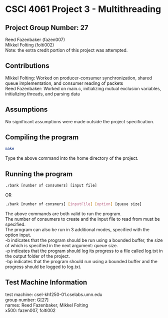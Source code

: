 # CSCI 4061 Project 3 - Multithreading

## Project Group Number: 27  

Reed Fazenbaker (fazen007)  
Mikkel Folting (folti002)  
Note: the extra credit portion of this project was attempted.

## Contributions

Mikkel Folting: Worked on producer-consumer synchronization, shared queue implementation, and consumer reading of packets  
Reed Fazenbaker: Worked on main.c, initializing mutual exclusion variables, initializing threads, and parsing data

## Assumptions

No significant assumptions were made outside the project specification.  

## Compiling the program

```bash
make
```

Type the above command into the home directory of the project.

## Running the program

```bash
./bank [number of consumers] [input file]
```

OR  

```bash
./bank [number of consmers] [inputFile] [option] [queue size]
```

The above commands are both valid to run the program.  
The number of consumers to create and the input file to read from must be specified.  
The program can also be run in 3 additional modes, specified with the option input.  
-b indicates that the program should be run using a bounded buffer, the size of which is specified in the next argument: queue size.  
-p indicates that the program should log its progress to a file called log.txt in the output folder of the project.  
-bp indicates that the program should run using a bounded buffer and the progress should be logged to log.txt.  

## Test Machine Information

test machine: csel-kh1250-01.cselabs.umn.edu  
group number: G[27]  
names: Reed Fazenbaker, Mikkel Folting  
x500: fazen007, folti002
